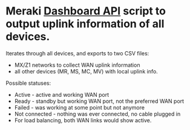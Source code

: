 # Meraki [Dashboard API](dashboard.meraki.com/api_docs) script to output uplink information of all devices.

Iterates through all devices, and exports to two CSV files: 
* MX/Z1 networks to collect WAN uplink information
* all other devices (MR, MS, MC, MV) with local uplink info.

Possible statuses:
* Active - active and working WAN port
* Ready - standby but working WAN port, not the preferred WAN port
* Failed - was working at some point but not anymore
* Not connected - nothing was ever connected, no cable plugged in
* For load balancing, both WAN links would show active.
